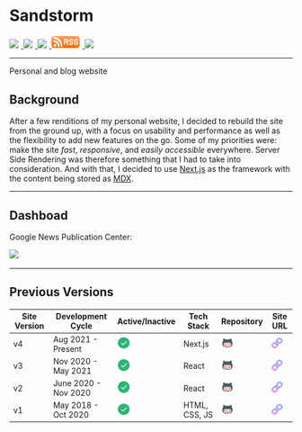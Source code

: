 # Sandstorm

<span style="text-align: center; width: '100%'">
    <a href="https://github.com/laudebugs/sandstorm/actions/workflows/deployment.js.yml"> <img src="https://github.com/laudebugs/sandstorm/actions/workflows/deployment.yml/badge.svg" style="height: 22.5px; width: auto; padding-right: 5px"> </a>
    <a href="https://github.com/laudebugs/sandstorm/actions/workflows/release.js.yml"> <img src="https://github.com/laudebugs/sandstorm/actions/workflows/release.yml/badge.svg" style="height: 22.5px; width: auto; padding-right: 5px"> </a>
    <a href="https://github.com/commitizen/cz-cli"> <img src="https://img.shields.io/badge/commitizen-friendly-brightgreen.svg" style="height: 22.5px; width: auto; padding-right: 5px"> </a>
    <a href="https://www.laudebugs.me/api/feed/rss"><img src="./design_notes/assets/rss.png" style="height: 22.5px; width: 50px; padding-right: 5px"> </a>
    <a href="https://github.com/frinyvonnick/gitmoji-changelog" ><img src="https://img.shields.io/badge/Changelog-gitmoji-brightgreen.svg" style="height: 22.5px; width: auto; padding-right: 5px"> </a>
</span>

<hr/>
Personal and blog website

## Background

After a few renditions of my personal website, I decided to rebuild the site from the ground up, with a focus on usability and performance as well as the flexibility to add new features on the go. Some of my priorities were: make the site _fast_, _responsive_, and _easily accessible_ everywhere.
Server Side Rendering was therefore something that I had to take into consideration. And with that, I decided to use [Next.js](https://nextjs.org/) as the framework with the content being stored as [MDX](https://mdxjs.com/).

<hr/>

## Dashboad

<span>
  <p> Google News Publication Center:</p>
  <a href="https://publishercenter.google.com/u/1/publications/CAowpoStCw/overview"><img src="https://static.wikia.nocookie.net/logopedia/images/7/75/Google_News_2015.png/revision/latest?cb=20160220081235" style="height: 30px; width: auto; padding-right: 5px"> </a>
</span>

<hr/>

## Previous Versions

| Site Version | Development Cycle    | Active/Inactive                                                                                   | Tech Stack    | Repository                                                                                                                                                          | Site URL                                                                                                                                                               |
| ------------ | -------------------- | ------------------------------------------------------------------------------------------------- | ------------- | ------------------------------------------------------------------------------------------------------------------------------------------------------------------- | ---------------------------------------------------------------------------------------------------------------------------------------------------------------------- |
| v4           | Aug 2021 - Present   | <img src="./design_notes/assets/yes.png" style="height: 22.5px; width: auto; padding-right: 5px"> | Next.js       | <a href="https://github.com/laudebugs/sandstorm"><img src="./design_notes/assets/gh.png" style="height: 22.5px; width: auto; padding-right: 5px"> </a>              | <a href="https://www.laudebugs.me/"><img src="./design_notes/assets/url.png" style="height: 22.5px; width: auto; padding-right: 5px"> </a>                             |
| v3           | Nov 2020 - May 2021  | <img src="./design_notes/assets/yes.png" style="height: 22.5px; width: auto; padding-right: 5px"> | React         | <a href="https://github.com/laudebugs/laudebugs.github.io-v3"><img src="./design_notes/assets/gh.png" style="height: 22.5px; width: auto; padding-right: 5px"> </a> | <a href="https://laudebugs.github.io/laudebugs.github.io-v3/#/"><img src="./design_notes/assets/url.png" style="height: 22.5px; width: auto; padding-right: 5px"> </a> |
| v2           | June 2020 - Nov 2020 | <img src="./design_notes/assets/yes.png" style="height: 22.5px; width: auto; padding-right: 5px"> | React         | <a href="https://github.com/laudebugs/laudebugs.github.io-v2"><img src="./design_notes/assets/gh.png" style="height: 22.5px; width: auto; padding-right: 5px"> </a> | <a href="https://laudebugs.github.io/laudebugs.github.io-v2/#/"><img src="./design_notes/assets/url.png" style="height: 22.5px; width: auto; padding-right: 5px"> </a> |
| v1           | May 2018 - Oct 2020  | <img src="./design_notes/assets/yes.png" style="height: 22.5px; width: auto; padding-right: 5px"> | HTML, CSS, JS | <a href="https://github.com/laudebugs/laudebugs.github.io-v1"><img src="./design_notes/assets/gh.png" style="height: 22.5px; width: auto; padding-right: 5px"> </a> | <a href="https://laudebugs.github.io/laudebugs.github.io-v1/"><img src="./design_notes/assets/url.png" style="height: 22.5px; width: auto; padding-right: 5px"> </a>   |
